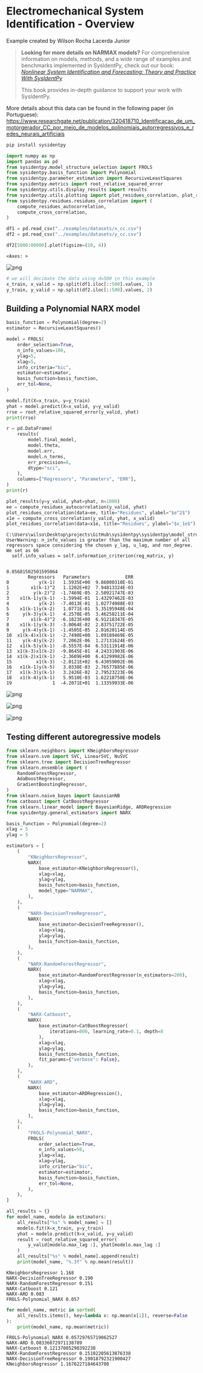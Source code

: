 # Electromechanical System Identification - Overview

Example created by Wilson Rocha Lacerda Junior

> **Looking for more details on NARMAX models?**
> For comprehensive information on models, methods, and a wide range of examples and benchmarks implemented in SysIdentPy, check out our book:
> [*Nonlinear System Identification and Forecasting: Theory and Practice With SysIdentPy*](https://sysidentpy.org/book/0%20-%20Preface/)
>
> This book provides in-depth guidance to support your work with SysIdentPy.

More details about this data can be found in the following paper (in Portuguese): https://www.researchgate.net/publication/320418710_Identificacao_de_um_motorgerador_CC_por_meio_de_modelos_polinomiais_autorregressivos_e_redes_neurais_artificiais


```python
pip install sysidentpy
```


```python
import numpy as np
import pandas as pd
from sysidentpy.model_structure_selection import FROLS
from sysidentpy.basis_function import Polynomial
from sysidentpy.parameter_estimation import RecursiveLeastSquares
from sysidentpy.metrics import root_relative_squared_error
from sysidentpy.utils.display_results import results
from sysidentpy.utils.plotting import plot_residues_correlation, plot_results
from sysidentpy.residues.residues_correlation import (
    compute_residues_autocorrelation,
    compute_cross_correlation,
)
```


```python
df1 = pd.read_csv("../examples/datasets/x_cc.csv")
df2 = pd.read_csv("../examples/datasets/y_cc.csv")
```


```python
df2[5000:80000].plot(figsize=(10, 4))
```




    <Axes: >




    
![png](electromechanical-system-identification-overview_files/electromechanical-system-identification-overview_4_1.png)
    



```python
# we will decimate the data using d=500 in this example
x_train, x_valid = np.split(df1.iloc[::500].values, 2)
y_train, y_valid = np.split(df2.iloc[::500].values, 2)
```

## Building a Polynomial NARX model


```python
basis_function = Polynomial(degree=2)
estimator = RecursiveLeastSquares()

model = FROLS(
    order_selection=True,
    n_info_values=100,
    ylag=5,
    xlag=5,
    info_criteria="bic",
    estimator=estimator,
    basis_function=basis_function,
    err_tol=None,
)
```


```python
model.fit(X=x_train, y=y_train)
yhat = model.predict(X=x_valid, y=y_valid)
rrse = root_relative_squared_error(y_valid, yhat)
print(rrse)

r = pd.DataFrame(
    results(
        model.final_model,
        model.theta,
        model.err,
        model.n_terms,
        err_precision=8,
        dtype="sci",
    ),
    columns=["Regressors", "Parameters", "ERR"],
)
print(r)

plot_results(y=y_valid, yhat=yhat, n=1000)
ee = compute_residues_autocorrelation(y_valid, yhat)
plot_residues_correlation(data=ee, title="Residues", ylabel="$e^2$")
x1e = compute_cross_correlation(y_valid, yhat, x_valid)
plot_residues_correlation(data=x1e, title="Residues", ylabel="$x_1e$")
```

    C:\Users\wilso\Desktop\projects\GitHub\sysidentpy\sysidentpy\model_structure_selection\forward_regression_orthogonal_least_squares.py:618: UserWarning: n_info_values is greater than the maximum number of all regressors space considering the chosen y_lag, u_lag, and non_degree. We set as 66
      self.info_values = self.information_criterion(reg_matrix, y)


    0.05681502501595064
            Regressors   Parameters             ERR
    0           y(k-1)   1.5935E+00  9.86000310E-01
    1        x1(k-1)^2   1.1202E+02  7.94813324E-03
    2         y(k-2)^2  -1.7469E-05  2.50921747E-03
    3    x1(k-1)y(k-1)  -1.5994E-01  1.43297462E-03
    4           y(k-2)  -7.4013E-01  1.02774988E-03
    5    x1(k-1)y(k-2)   1.0771E-01  5.35195948E-04
    6     y(k-3)y(k-1)   4.2578E-05  3.46258211E-04
    7        x1(k-4)^2  -6.1823E+00  6.91218347E-05
    8    x1(k-1)y(k-3)  -3.0064E-02  2.83751722E-05
    9     y(k-4)y(k-1)  -1.4505E-05  2.01620114E-05
    10  x1(k-4)x1(k-1)  -2.7490E+00  1.09189469E-05
    11    y(k-4)y(k-2)   7.2062E-06  1.27131624E-05
    12   x1(k-5)y(k-1)  -8.5557E-04  6.53111914E-06
    13  x1(k-3)x1(k-2)  -9.8645E-01  4.24331903E-06
    14  x1(k-2)x1(k-1)  -2.3609E+00  6.41299982E-06
    15         x1(k-3)  -2.0121E+02  6.43059002E-06
    16   x1(k-1)y(k-5)   3.0338E-03  2.76577885E-06
    17   x1(k-3)y(k-1)   3.2426E-02  2.79523223E-06
    18   x1(k-4)y(k-1)   5.9510E-03  1.62218750E-06
    19               1  -4.2071E+01  1.13359933E-06



    
![png](electromechanical-system-identification-overview_files/electromechanical-system-identification-overview_8_2.png)
    



    
![png](electromechanical-system-identification-overview_files/electromechanical-system-identification-overview_8_3.png)
    



    
![png](electromechanical-system-identification-overview_files/electromechanical-system-identification-overview_8_4.png)
    


## Testing different autoregressive models


```python
from sklearn.neighbors import KNeighborsRegressor
from sklearn.svm import SVC, LinearSVC, NuSVC
from sklearn.tree import DecisionTreeRegressor
from sklearn.ensemble import (
    RandomForestRegressor,
    AdaBoostRegressor,
    GradientBoostingRegressor,
)
from sklearn.naive_bayes import GaussianNB
from catboost import CatBoostRegressor
from sklearn.linear_model import BayesianRidge, ARDRegression
from sysidentpy.general_estimators import NARX

basis_function = Polynomial(degree=2)
xlag = 5
ylag = 5

estimators = [
    (
        "KNeighborsRegressor",
        NARX(
            base_estimator=KNeighborsRegressor(),
            xlag=xlag,
            ylag=ylag,
            basis_function=basis_function,
            model_type="NARMAX",
        ),
    ),
    (
        "NARX-DecisionTreeRegressor",
        NARX(
            base_estimator=DecisionTreeRegressor(),
            xlag=xlag,
            ylag=ylag,
            basis_function=basis_function,
        ),
    ),
    (
        "NARX-RandomForestRegressor",
        NARX(
            base_estimator=RandomForestRegressor(n_estimators=200),
            xlag=xlag,
            ylag=ylag,
            basis_function=basis_function,
        ),
    ),
    (
        "NARX-Catboost",
        NARX(
            base_estimator=CatBoostRegressor(
                iterations=800, learning_rate=0.1, depth=8
            ),
            xlag=xlag,
            ylag=ylag,
            basis_function=basis_function,
            fit_params={"verbose": False},
        ),
    ),
    (
        "NARX-ARD",
        NARX(
            base_estimator=ARDRegression(),
            xlag=xlag,
            ylag=ylag,
            basis_function=basis_function,
        ),
    ),
    (
        "FROLS-Polynomial_NARX",
        FROLS(
            order_selection=True,
            n_info_values=50,
            ylag=xlag,
            xlag=ylag,
            info_criteria="bic",
            estimator=estimator,
            basis_function=basis_function,
            err_tol=None,
        ),
    ),
]

all_results = {}
for model_name, modelo in estimators:
    all_results["%s" % model_name] = []
    modelo.fit(X=x_train, y=y_train)
    yhat = modelo.predict(X=x_valid, y=y_valid)
    result = root_relative_squared_error(
        y_valid[modelo.max_lag :], yhat[modelo.max_lag :]
    )
    all_results["%s" % model_name].append(result)
    print(model_name, "%.3f" % np.mean(result))
```

    KNeighborsRegressor 1.168
    NARX-DecisionTreeRegressor 0.190
    NARX-RandomForestRegressor 0.151
    NARX-Catboost 0.121
    NARX-ARD 0.083
    FROLS-Polynomial_NARX 0.057



```python
for model_name, metric in sorted(
    all_results.items(), key=lambda x: np.mean(x[1]), reverse=False
):
    print(model_name, np.mean(metric))
```

    FROLS-Polynomial_NARX 0.05729765719062527
    NARX-ARD 0.08336072971138789
    NARX-Catboost 0.12137085298392238
    NARX-RandomForestRegressor 0.15102205613876338
    NARX-DecisionTreeRegressor 0.19018792321900427
    KNeighborsRegressor 1.1676227184643708



```python

```
